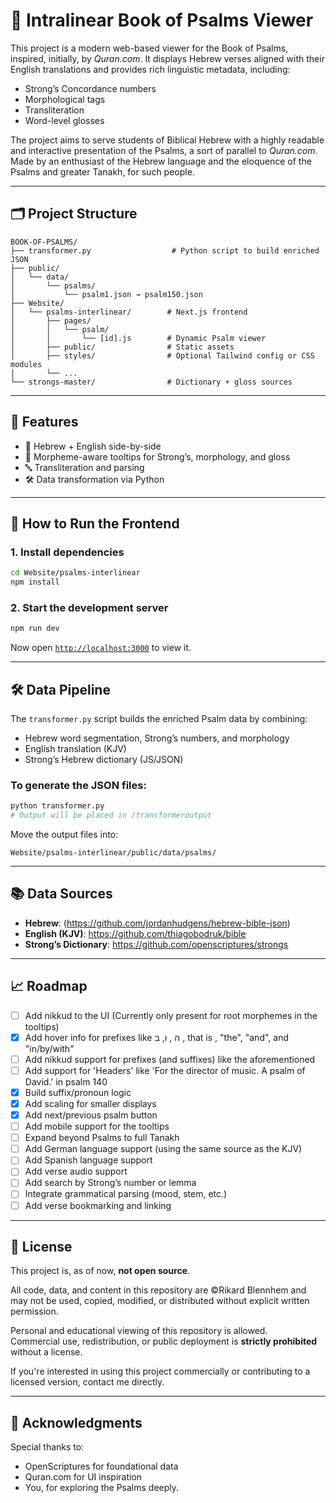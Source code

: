 # 📖 Intralinear Book of Psalms Viewer

This project is a modern web-based viewer for the Book of Psalms, inspired, initially, by *Quran.com*. It displays Hebrew verses aligned with their English translations and provides rich linguistic metadata, including:

- Strong’s Concordance numbers
- Morphological tags
- Transliteration
- Word-level glosses

The project aims to serve students of Biblical Hebrew with a highly readable and interactive presentation of the Psalms, a sort of parallel to *Quran.com*. Made by an enthusiast of the Hebrew language and the eloquence of the Psalms and greater Tanakh, for such people.

---

## 🗂 Project Structure

```
BOOK-OF-PSALMS/
├── transformer.py                  # Python script to build enriched JSON
├── public/
│   └── data/
│       └── psalms/
│           └── psalm1.json → psalm150.json
├── Website/
│   └── psalms-interlinear/        # Next.js frontend
│       ├── pages/
│       │   └── psalm/
│       │       └── [id].js        # Dynamic Psalm viewer
│       ├── public/                # Static assets
│       ├── styles/                # Optional Tailwind config or CSS modules
│       └── ...
└── strongs-master/                # Dictionary + gloss sources
```

---

## 🧠 Features

- 🧾 Hebrew + English side-by-side
- 🧩 Morpheme-aware tooltips for Strong’s, morphology, and gloss
- 🔤 Transliteration and parsing
- 🛠 Data transformation via Python

---

## 🚀 How to Run the Frontend

### 1. Install dependencies

```bash
cd Website/psalms-interlinear
npm install
```

### 2. Start the development server

```bash
npm run dev
```

Now open [`http://localhost:3000`](http://localhost:3000) to view it.

---

## 🛠 Data Pipeline

The `transformer.py` script builds the enriched Psalm data by combining:

- Hebrew word segmentation, Strong’s numbers, and morphology
- English translation (KJV)
- Strong’s Hebrew dictionary (JS/JSON)

### To generate the JSON files:

```bash
python transformer.py
# Output will be placed in /transformeroutput
```

Move the output files into:

```
Website/psalms-interlinear/public/data/psalms/
```

---

## 📚 Data Sources

- **Hebrew**: (https://github.com/jordanhudgens/hebrew-bible-json)
- **English (KJV)**: https://github.com/thiagobodruk/bible
- **Strong’s Dictionary**: https://github.com/openscriptures/strongs

---

## 📈 Roadmap

- [ ] Add nikkud to the UI (Currently only present for root morphemes in the tooltips)
- [X] Add hover info for prefixes like ה , ו, ב , that is , "the", "and", and "in/by/with"
- [ ] Add nikkud support for prefixes (and suffixes) like the aforementioned
- [ ] Add support for 'Headers' like 'For the director of music. A psalm of David.' in psalm 140
- [X] Build suffix/pronoun logic
- [X] Add scaling for smaller displays
- [X] Add next/previous psalm button
- [ ] Add mobile support for the tooltips
- [ ] Expand beyond Psalms to full Tanakh
- [ ] Add German language support (using the same source as the KJV)
- [ ] Add Spanish language support
- [ ] Add verse audio support
- [ ] Add search by Strong’s number or lemma
- [ ] Integrate grammatical parsing (mood, stem, etc.)
- [ ] Add verse bookmarking and linking

---

## 🪪 License

This project is, as of now, **not open source**.

All code, data, and content in this repository are ©Rikard Blennhem and may not be used, copied, modified, or distributed without explicit written permission.

Personal and educational viewing of this repository is allowed.  
Commercial use, redistribution, or public deployment is **strictly prohibited** without a license.

If you're interested in using this project commercially or contributing to a licensed version, contact me directly.

---

## 🙏 Acknowledgments

Special thanks to:
- OpenScriptures for foundational data
- Quran.com for UI inspiration
- You, for exploring the Psalms deeply.
